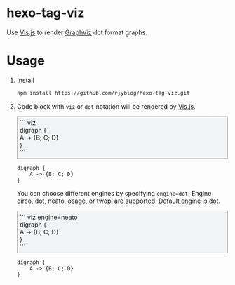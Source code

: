 # hexo-tag-viz

Use [Vis.js](https://github.com/mdaines/viz.js) to render [GraphViz](http://www.graphviz.org/) dot format graphs.

# Usage
1. Install
    ```bash
    npm install https://github.com/rjyblog/hexo-tag-viz.git
    ```
2. Code block with `viz` or `dot` notation will be rendered by [Vis.js](https://github.com/mdaines/viz.js).
    <div style="border:1px dotted black; background-color: #F2F3F4; padding: 5px;">
        &#96;&#96;&#96; viz <br>
        digraph { <br>
            A -> {B; C; D} <br>
        } <br>
        &#96;&#96;&#96;
    </div>

    ```viz
    digraph {
        A -> {B; C; D}
    }
    ```
    You can choose different engines by specifying `engine=dot`. Engine circo, dot, neato, osage, or twopi are supported. Default engine is dot.
    <div style="border:1px dotted black; background-color: #F2F3F4; padding: 5px;">
        &#96;&#96;&#96; viz engine=neato<br>
        digraph { <br>
            A -> {B; C; D} <br>
        } <br>
        &#96;&#96;&#96;
    </div>

    ```viz engine=neato
    digraph {
        A -> {B; C; D}
    }
    ```